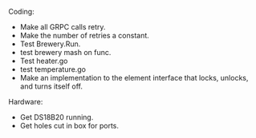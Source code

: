 Coding:

* Make all GRPC calls retry.
* Make the number of retries a constant.
* Test Brewery.Run.
* test brewery mash on func.
* Test heater.go
* test temperature.go
* Make an implementation to the element interface that locks, unlocks, and turns itself off.


Hardware:
* Get DS18B20 running.
* Get holes cut in box for ports.